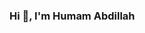 ### Hi 👋, I'm Humam Abdillah

<!--
**abdipitu/abdipitu** is a ✨ _special_ ✨ repository because its `README.md` (this file) appears on your GitHub profile.

Here are some ideas to get you started:

👦🏻 I'm a kids

hallo saya Humam Abdillah,
Motivasi saya adalah saya bahagia ketika orang di sekitar saya bahagia.

-->
